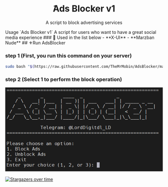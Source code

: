 <h1 align="center"/>َAds Blocker v1</h1>
<p align="center">
    A script to block advertising services
</p>
Usage
`Ads Blocker v1`
A script for users who want to have a great social media experience
### 📜 Used in the list below
  - **X-UI**
  - **Marzban Nude**
## ⚜️Run AdsBlocker 

### step 1 (First, you run this command on your server)
```bash
sudo bash "$(https://raw.githubusercontent.com/TheMrMobin/AdsBlocker/main/adsinstall.sh)"
```

### step 2 (Select 1 to perform the block operation)
![GitHub Logo](https://raw.githubusercontent.com/TheMrMobin/AdsBlocker/main/Data/img-main.png)

[![Stargazers over time](https://starchart.cc/TheMrMobin/AdsBlocker.svg?variant=adaptive)](https://starchart.cc/TheMrMobin/AdsBlocker)
